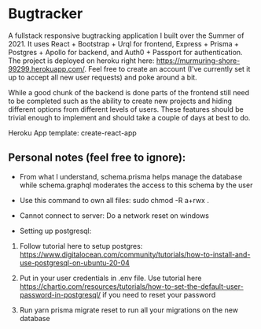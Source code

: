# Bugtracker

A fullstack responsive bugtracking application I built over the Summer of 2021. It uses React + Bootstrap + Urql for frontend, Express + Prisma + Postgres + Apollo for backend, and Auth0 + Passport for authentication. The project is deployed on heroku right here: https://murmuring-shore-99299.herokuapp.com/. Feel free to create an account (I've currently set it up to accept all new user requests) and poke around a bit.

While a good chunk of the backend is done parts of the frontend still need to be completed such as the ability to create new projects and hiding different options from different levels of users. These features should be trivial enough to implement and should take a couple of days at best to do. 

Heroku App template: create-react-app

## Personal notes (feel free to ignore): 

- From what I understand, schema.prisma helps manage the database while schema.graphql moderates the access to this schema by the user

- Use this command to own all files: sudo chmod -R a+rwx .

- Cannot connect to server: Do a network reset on windows

- Setting up postgresql:
 
1. Follow tutorial here to setup postgres: https://www.digitalocean.com/community/tutorials/how-to-install-and-use-postgresql-on-ubuntu-20-04

2. Put in your user credentials in .env file. Use tutorial here https://chartio.com/resources/tutorials/how-to-set-the-default-user-password-in-postgresql/ if you need to reset your password

3. Run yarn prisma migrate reset to run all your migrations on the new database
